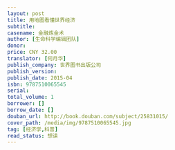 ```yaml
---
layout: post
title: 用地图看懂世界经济
subtitle: 
casename: 金融炼金术
author: [生命科学编辑团队]
donor: 
price: CNY 32.00
translator: [何月华]
publish_company: 世界图书出版公司
publish_version: 
publish_date: 2015-04
isbn: 9787510065545
serial: 
total_volume: 1
borrower: []
borrow_date: []
douban_url: http://book.douban.com/subject/25831015/
cover_path: /media/img/9787510065545.jpg
tag: [经济学,科普]
read_status: 想读
---
```

